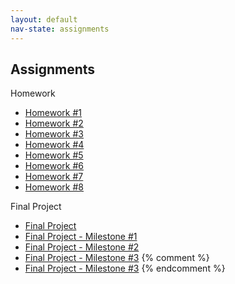 ```yaml
---
layout: default
nav-state: assignments
---
```


## Assignments

Homework

* [Homework #1](homework/01.html) 
* [Homework #2](homework/02.html) 
* [Homework #3](homework/03.html) 
* [Homework #4](homework/04.html) 
* [Homework #5](homework/05.html) 
* [Homework #6](homework/06.html) 
* [Homework #7](homework/07.html) 
* [Homework #8](homework/08.html) 



Final Project

* [Final Project](final-project.html) 
* [Final Project - Milestone #1](final-project.html#milestone1) 
* [Final Project - Milestone #2](final-project.html#milestone2) 
* [Final Project - Milestone #3](final-project.html#milestone3) 
{% comment %}
* [Final Project - Milestone #3](final-project.html#milestone3) 
{% endcomment %}
